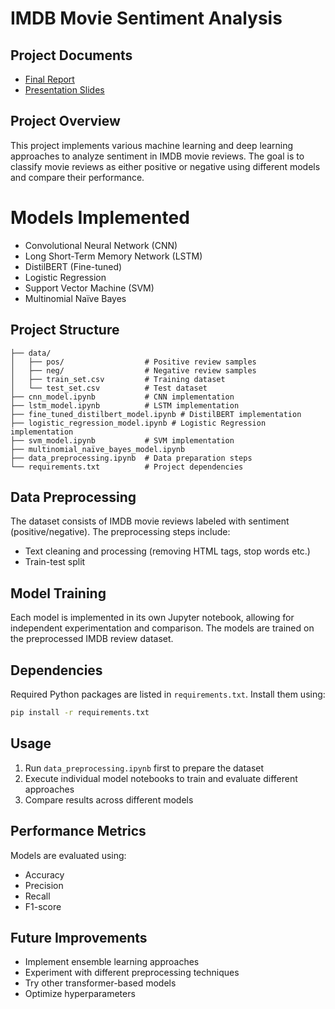 # IMDB Movie Sentiment Analysis

## Project Documents
- [Final Report](https://drive.google.com/file/d/1vbjaMyGt-8BUJHQhXrxPDrzuc7uVEPF6/view?usp=drive_link)
- [Presentation Slides](https://drive.google.com/file/d/1tscwWYULW_X2NIYrUm-0_N8CCDpUG2z_/view?usp=drive_link)

## Project Overview
This project implements various machine learning and deep learning approaches to analyze sentiment in IMDB movie reviews. The goal is to classify movie reviews as either positive or negative using different models and compare their performance.

# Models Implemented
- Convolutional Neural Network (CNN)
- Long Short-Term Memory Network (LSTM)
- DistilBERT (Fine-tuned)
- Logistic Regression
- Support Vector Machine (SVM)
- Multinomial Naïve Bayes

## Project Structure
```
├── data/
│   ├── pos/                  # Positive review samples
│   ├── neg/                  # Negative review samples
│   ├── train_set.csv         # Training dataset
│   └── test_set.csv          # Test dataset
├── cnn_model.ipynb           # CNN implementation
├── lstm_model.ipynb          # LSTM implementation
├── fine_tuned_distilbert_model.ipynb # DistilBERT implementation
├── logistic_regression_model.ipynb # Logistic Regression implementation
├── svm_model.ipynb           # SVM implementation
├── multinomial_naïve_bayes_model.ipynb
├── data_preprocessing.ipynb  # Data preparation steps
└── requirements.txt          # Project dependencies
```

## Data Preprocessing
The dataset consists of IMDB movie reviews labeled with sentiment (positive/negative). The preprocessing steps include:
- Text cleaning and processing (removing HTML tags, stop words etc.)
- Train-test split

## Model Training
Each model is implemented in its own Jupyter notebook, allowing for independent experimentation and comparison. The models are trained on the preprocessed IMDB review dataset.

## Dependencies
Required Python packages are listed in `requirements.txt`. Install them using:
```bash
pip install -r requirements.txt
```

## Usage
1. Run `data_preprocessing.ipynb` first to prepare the dataset
2. Execute individual model notebooks to train and evaluate different approaches
3. Compare results across different models

## Performance Metrics
Models are evaluated using:
- Accuracy
- Precision
- Recall
- F1-score

## Future Improvements
- Implement ensemble learning approaches
- Experiment with different preprocessing techniques
- Try other transformer-based models
- Optimize hyperparameters
